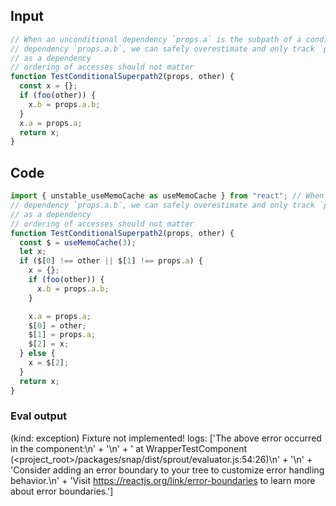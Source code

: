
## Input

```javascript
// When an unconditional dependency `props.a` is the subpath of a conditional
// dependency `props.a.b`, we can safely overestimate and only track `props.a`
// as a dependency
// ordering of accesses should not matter
function TestConditionalSuperpath2(props, other) {
  const x = {};
  if (foo(other)) {
    x.b = props.a.b;
  }
  x.a = props.a;
  return x;
}

```

## Code

```javascript
import { unstable_useMemoCache as useMemoCache } from "react"; // When an unconditional dependency `props.a` is the subpath of a conditional
// dependency `props.a.b`, we can safely overestimate and only track `props.a`
// as a dependency
// ordering of accesses should not matter
function TestConditionalSuperpath2(props, other) {
  const $ = useMemoCache(3);
  let x;
  if ($[0] !== other || $[1] !== props.a) {
    x = {};
    if (foo(other)) {
      x.b = props.a.b;
    }

    x.a = props.a;
    $[0] = other;
    $[1] = props.a;
    $[2] = x;
  } else {
    x = $[2];
  }
  return x;
}

```
      
### Eval output
(kind: exception) Fixture not implemented!
logs: ['The above error occurred in the <WrapperTestComponent> component:\n' +
  '\n' +
  '    at WrapperTestComponent (<project_root>/packages/snap/dist/sprout/evaluator.js:54:26)\n' +
  '\n' +
  'Consider adding an error boundary to your tree to customize error handling behavior.\n' +
  'Visit https://reactjs.org/link/error-boundaries to learn more about error boundaries.']